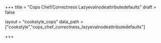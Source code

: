 +++
title = "Cops Chef/Correctness Lazyevalnodeattributedefaults"
draft = false

layout = "cookstyle_cops"
data_path = ["cookstyle","cops_chef_correctness_lazyevalnodeattributedefaults"]

+++

<!-- The content of this page is automatically generated from the
cops_chef_correctness_lazyevalnodeattributedefaults.yml file in github.com/chef/cookstyle/docs-chef-io/data/cookstyle. -->

